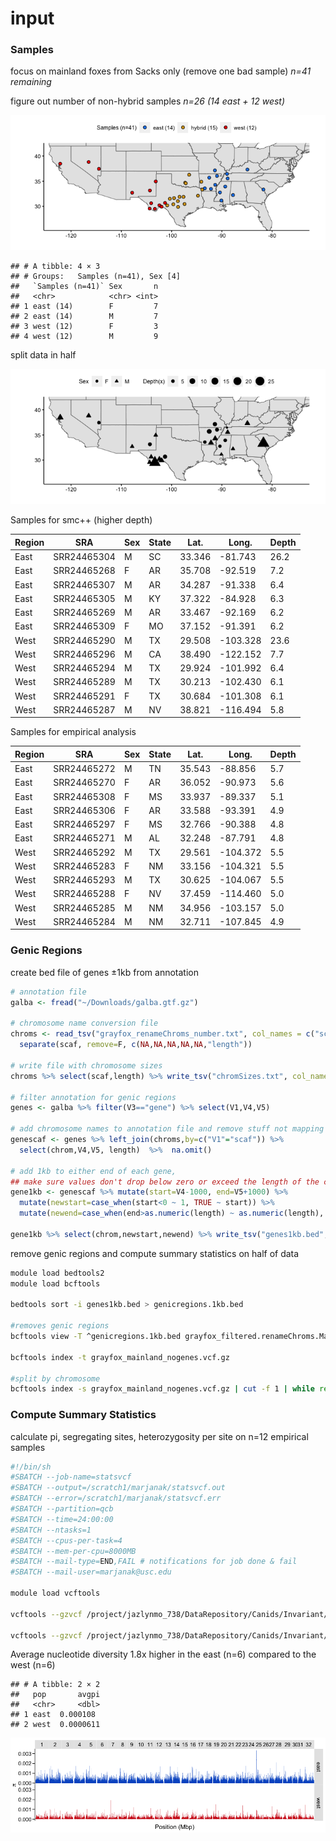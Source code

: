input
================

### Samples

focus on mainland foxes from Sacks only (remove one bad sample) *n=41
remaining*

figure out number of non-hybrid samples *n=26 (14 east + 12 west)*

![](inputstats_files/figure-gfm/Samples-1.png)<!-- -->

    ## # A tibble: 4 × 3
    ## # Groups:   Samples (n=41), Sex [4]
    ##   `Samples (n=41)` Sex       n
    ##   <chr>            <chr> <int>
    ## 1 east (14)        F         7
    ## 2 east (14)        M         7
    ## 3 west (12)        F         3
    ## 4 west (12)        M         9

split data in half

![](inputstats_files/figure-gfm/subSamples-1.png)<!-- -->

Samples for smc++ (higher depth)

| Region | SRA         | Sex | State | Lat.   | Long.    | Depth |
|--------|-------------|-----|-------|--------|----------|-------|
| East   | SRR24465304 | M   | SC    | 33.346 | -81.743  | 26.2  |
| East   | SRR24465268 | F   | AR    | 35.708 | -92.519  | 7.2   |
| East   | SRR24465307 | M   | AR    | 34.287 | -91.338  | 6.4   |
| East   | SRR24465305 | M   | KY    | 37.322 | -84.928  | 6.3   |
| East   | SRR24465269 | M   | AR    | 33.467 | -92.169  | 6.2   |
| East   | SRR24465309 | F   | MO    | 37.152 | -91.391  | 6.2   |
| West   | SRR24465290 | M   | TX    | 29.508 | -103.328 | 23.6  |
| West   | SRR24465296 | M   | CA    | 38.490 | -122.152 | 7.7   |
| West   | SRR24465294 | M   | TX    | 29.924 | -101.992 | 6.4   |
| West   | SRR24465289 | M   | TX    | 30.213 | -102.430 | 6.1   |
| West   | SRR24465291 | F   | TX    | 30.684 | -101.308 | 6.1   |
| West   | SRR24465287 | M   | NV    | 38.821 | -116.494 | 5.8   |

Samples for empirical analysis

| Region | SRA         | Sex | State | Lat.   | Long.    | Depth |
|--------|-------------|-----|-------|--------|----------|-------|
| East   | SRR24465272 | M   | TN    | 35.543 | -88.856  | 5.7   |
| East   | SRR24465270 | F   | AR    | 36.052 | -90.973  | 5.6   |
| East   | SRR24465308 | F   | MS    | 33.937 | -89.337  | 5.1   |
| East   | SRR24465306 | F   | AR    | 33.588 | -93.391  | 4.9   |
| East   | SRR24465297 | F   | MS    | 32.766 | -90.388  | 4.8   |
| East   | SRR24465271 | M   | AL    | 32.248 | -87.791  | 4.8   |
| West   | SRR24465292 | M   | TX    | 29.561 | -104.372 | 5.5   |
| West   | SRR24465283 | F   | NM    | 33.156 | -104.321 | 5.5   |
| West   | SRR24465293 | M   | TX    | 30.625 | -104.067 | 5.5   |
| West   | SRR24465288 | F   | NV    | 37.459 | -114.460 | 5.0   |
| West   | SRR24465285 | M   | NM    | 34.956 | -103.157 | 5.0   |
| West   | SRR24465284 | M   | NM    | 32.711 | -107.845 | 4.9   |

### Genic Regions

create bed file of genes ±1kb from annotation

``` r
# annotation file
galba <- fread("~/Downloads/galba.gtf.gz")

# chromosome name conversion file 
chroms <- read_tsv("grayfox_renameChroms_number.txt", col_names = c("scaf","chrom")) %>% 
  separate(scaf, remove=F, c(NA,NA,NA,NA,NA,"length"))

# write file with chromosome sizes
chroms %>% select(scaf,length) %>% write_tsv("chromSizes.txt", col_names = F)

# filter annotation for genic regions
genes <- galba %>% filter(V3=="gene") %>% select(V1,V4,V5)

# add chromosome names to annotation file and remove stuff not mapping to scaffs 1-32
genescaf <- genes %>% left_join(chroms,by=c("V1"="scaf")) %>% 
  select(chrom,V4,V5, length)  %>%  na.omit()

# add 1kb to either end of each gene, 
## make sure values don't drop below zero or exceed the length of the chromosome
gene1kb <- genescaf %>% mutate(start=V4-1000, end=V5+1000) %>% 
  mutate(newstart=case_when(start<0 ~ 1, TRUE ~ start)) %>% 
  mutate(newend=case_when(end>as.numeric(length) ~ as.numeric(length), TRUE ~ end))

gene1kb %>% select(chrom,newstart,newend) %>% write_tsv("genes1kb.bed", col_names = F)
```

remove genic regions and compute summary statistics on half of data

``` bash
module load bedtools2
module load bcftools

bedtools sort -i genes1kb.bed > genicregions.1kb.bed

#removes genic regions
bcftools view -T ^genicregions.1kb.bed grayfox_filtered.renameChroms.Mainland.ACgr61_DPgr165lt500.vcf.gz -Oz -o grayfox_mainland_nogenes.vcf.gz 

bcftools index -t grayfox_mainland_nogenes.vcf.gz

#split by chromosome
bcftools index -s grayfox_mainland_nogenes.vcf.gz | cut -f 1 | while read C; do bcftools view -O z -o split.${C}.vcf.gz grayfox_mainland_nogenes.vcf.gz "${C}" ; done
```

### Compute Summary Statistics

calculate pi, segregating sites, heterozygosity per site on n=12
empirical samples

``` bash
#!/bin/sh
#SBATCH --job-name=statsvcf
#SBATCH --output=/scratch1/marjanak/statsvcf.out
#SBATCH --error=/scratch1/marjanak/statsvcf.err
#SBATCH --partition=qcb
#SBATCH --time=24:00:00
#SBATCH --ntasks=1
#SBATCH --cpus-per-task=4
#SBATCH --mem-per-cpu=8000MB
#SBATCH --mail-type=END,FAIL # notifications for job done & fail
#SBATCH --mail-user=marjanak@usc.edu

module load vcftools

vcftools --gzvcf /project/jazlynmo_738/DataRepository/Canids/Invariant/GrayFox/Mainland/grayfox_filtered.renameChroms.Mainland.ACgr61_DPgr165lt500.gvcf.gz --keep east6.txt --exclude-bed genicregions.1kb.bed --window-pi 10000 --out east6_pi_10kb.out

vcftools --gzvcf /project/jazlynmo_738/DataRepository/Canids/Invariant/GrayFox/Mainland/grayfox_filtered.renameChroms.Mainland.ACgr61_DPgr165lt500.gvcf.gz --keep west6.txt --exclude-bed genicregions.1kb.bed --window-pi 10000 --out west6_pi_10kb.out
```

Average nucleotide diversity 1.8x higher in the east (n=6) compared to
the west (n=6)

    ## # A tibble: 2 × 2
    ##   pop       avgpi
    ##   <chr>     <dbl>
    ## 1 east  0.000108 
    ## 2 west  0.0000611

![](inputstats_files/figure-gfm/pi-1.png)<!-- -->
